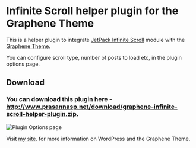 # Infinite Scroll helper plugin for the Graphene Theme #

This is a helper plugin to integrate [JetPack Infinite Scroll](http://jetpack.me/support/infinite-scroll/) module with the [Graphene Theme](http://wordpress.org/extend/themes/graphene).

You can configure scroll type, number of posts to load etc, in the plugin options page.

## Download ##

### You can download this plugin here - <http://www.prasannasp.net/download/graphene-infinite-scroll-helper-plugin.zip>. ###

![Plugin Options page](https://raw.github.com/prasannasp/graphene-infinite-scroll/master/screenshot-1.png)

Visit [my site](http://www.prasannasp.net/). for more information on WordPress and the Graphene Theme.
